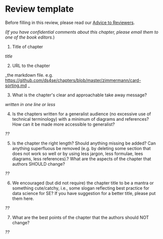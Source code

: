 # Review template

Before filling in this review, please read our [Advice to Reviewers](how2review.md).

_(If you have confidential comments about this chapter, please email them to one of the book editors._)

1. Title of chapter

_title_

2. URL to the chapter

_the markdown file. e.g. https://github.com/ds4se/chapters/blob/master/zimmermann/card-sorting.md _

3. What is the chapter's  clear and approachable take away message?

_written in one line or less_


4. Is the chapters written for a generalist audience (no excessive use of technical terminology) with a minimum of diagrams and references?
How can it be made more accessible to generalist?

_??_

5. Is the chapter the right length?
Should anything missing be added?
Can anything superfluous be removed (e.g. by deleting some section that does not work so well or  by using less jargon, less formulae, lees diagrams, less references).?
What are the aspects of the chapter that authors  SHOULD  change?

_??_

6. We encouraged (but did not require) the chapter title to be a mantra or something cute/catchy, i.e., some slogan reflecting best practice for data science for SE?  If you have suggestion for a better title, please put them here.

_??_

7. What are the best points of the chapter that the authors should NOT change?

_??_
